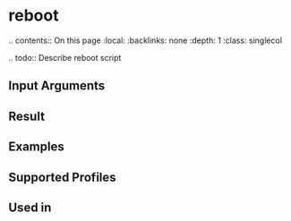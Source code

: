 

# reboot

.. contents:: On this page
    :local:
    :backlinks: none
    :depth: 1
    :class: singlecol

.. todo::
    Describe reboot script

Input Arguments
---------------

Result
------

Examples
--------

Supported Profiles
------------------

Used in
-------

